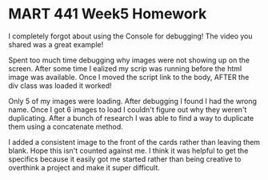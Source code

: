 # MART 441 Week5 Homework

I completely forgot about using the Console for debugging!  The video you shared was a great example!

Spent too much time debugging why images were not showing up on the screen.  After some time I ealized my scrip was running before the html image was available.  Once I moved the script link to the body, AFTER the div class was loaded it worked!

Only 5 of my images were loading.  After debugging I found I had the wrong name.  Once I got 6 images to load I couldn't figure out why they weren't duplicating.  After a bunch of research I was able to find a way to duplicate them using a concatenate method.

I added a consistent image to the front of the cards rather than leaving them blank. Hope this isn't counted against me.
I think it was helpful to get the specifics because it easily got me started rather than being creative to overthink a project and make it super difficult.